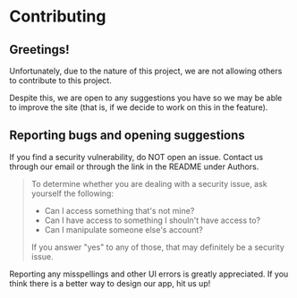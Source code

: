# Contributing

## Greetings!

Unfortunately, due to the nature of this project, we are not allowing others to contribute to this project.

Despite this, we are open to any suggestions you have so we may be able to improve the site (that is, if we decide to work on this in the feature).

## Reporting bugs and opening suggestions

If you find a security vulnerability, do NOT open an issue. Contact us through our email or through the link in the README under Authors.

> To determine whether you are dealing with a security issue, ask yourself the following:
>
> - Can I access something that's not mine?
> - Can I have access to something I shouln't have access to?
> - Can I manipulate someone else's account?
>
> If you answer "yes" to any of those, that may definitely be a security issue.

Reporting any misspellings and other UI errors is greatly appreciated. If you think there is a better way to design our app, hit us up! 
